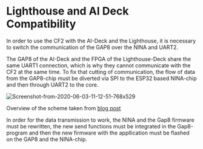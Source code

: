 # Lighthouse and AI Deck Compatibility

In order to use the CF2 with the AI-Deck and the Lighthouse, it is necessary to switch the communication of the GAP8 over the NINA and UART2.

The GAP8 of the AI-Deck and the FPGA of the Lighthouse-Deck share the same UART1 connection, which is why they cannot communicate with the CF2 at the same time. To fix that cutting of communication, the flow of data from the GAP8-chip must be diverted via SPI to the ESP32 based NINA-chip and then through UART2 to the core.

![Screenshot-from-2020-06-03-11-12-51-768x529](https://s3.rwth-aachen.de/gitrwthuploads/%40hashed/ed/2e/ed2e3dda0b53826ab85a68f18f5f19f98142c96a80622375fa1aab6ff3d51b20/a345b6f9cb094068d9abeb76adbc0e1b/Screenshot-from-2020-06-03-11-12-51-768x529.png?response-content-disposition=inline%3B%20filename%3D%22Screenshot-from-2020-06-03-11-12-51-768x529.png%22%3B%20filename%2A%3DUTF-8%27%27Screenshot-from-2020-06-03-11-12-51-768x529.png&response-content-type=image%2Fpng&AWSAccessKeyId=5RLMCXNCZREE21JQNG0H&Signature=2DRCPZwdmrP40s%2F53PzwapGXUj4%3D&Expires=1605194221)

Overview of the scheme taken from [blog post](https://www.bitcraze.io/2020/06/ai-deck-is-available-in-early-access/)

In order for the data transmission to work, the NINA and the Gap8 firmware must be rewritten, the new send functions must be integrated in the Gap8-program and then the new firmware with the appllication must be flashed on the GAP8 and the NINA-chip.